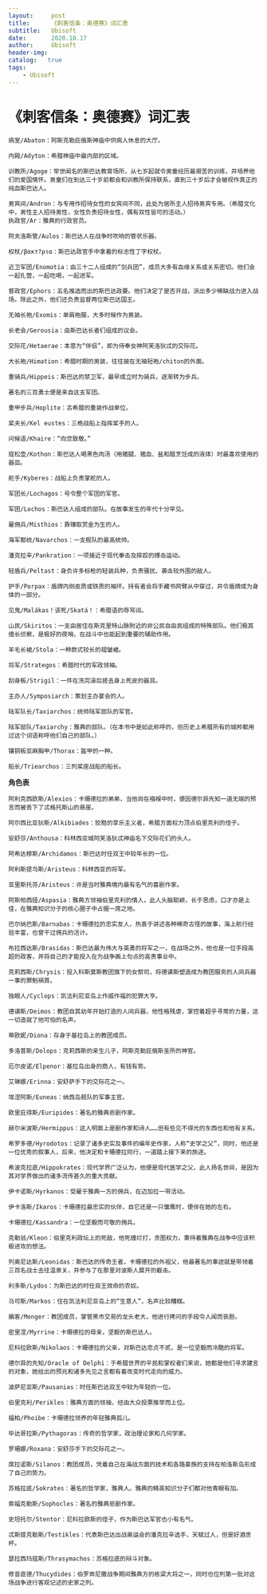 ```yaml
---
layout:     post
title:      《刺客信条：奥德赛》词汇表
subtitle:   Ubisoft
date:       2020.10.17
author:     Ubisoft
header-img: 
catalog:   true
tags:
    - Ubisoft
---
```

# 《刺客信条：奥德赛》词汇表

    病室/Abaton：阿斯克勒庇俄斯神庙中供病人休息的大厅。

    内殿/Adyton：希腊神庙中最内部的区域。

    训教所/Agoge：举世闻名的斯巴达教育场所，从七岁起就令男童经历最艰苦的训练，并培养他们的爱国情怀。男童们在到达三十岁前都会和训教所保持联系，直到三十岁后才会被视作真正的纯血斯巴达人。

    男宾间/Andron：与专用作招待女性的女宾间不同，此处为居所主人招待男宾专用。（希腊文化中，男性主人招待男性，女性负责招待女性，偶有双性皆可的活动。）
    执政官/Ar：雅典的行政官员。

    阿夫洛斯管/Aulos：斯巴达人在战争时吹响的管状乐器。

    权杖/βακτ?ρια：斯巴达政官手中拿着的标志性丁字权杖。

    近卫军团/Enomotia：由三十二人组成的“剑兵团”，成员大多有血缘关系或关系密切。他们会一起扎营，一起吃喝，一起进军。

    督政官/Ephors：五名推选而出的斯巴达政要。他们决定了是否开战，派出多少稀缺战力进入战场。除此之外，他们还负责监督两位斯巴达国王。

    无袖长袍/Exomis：单肩袍服，大多时候作为男装。

    长老会/Gerousia：由斯巴达长者们组成的议会。

    交际花/Hetaerae：本意为“伴侣”，即为侍奉女神阿芙洛狄忒的交际花。

    大长袍/Himation：希腊时期的男装，往往披在无袖短袍/chiton的外面。

    重骑兵/Hippeis：斯巴达的禁卫军，最早成立时为骑兵，逐渐转为步兵。

    著名的三百勇士便是来自这支军团。

    重甲步兵/Hoplite：古希腊的重装作战单位。

    桨夫长/Kel eustes：三桅战船上指挥桨手的人。

    问候语/Khaire：“向您致敬。”

    寇松壶/Kothon：斯巴达人喝黑色肉汤（用猪腿、猪血、盐和醋烹饪成的液体）时最喜欢使用的器皿。

    舵手/Kyberes：战船上负责掌舵的人。

    军团长/Lochagos：号令整个军团的军官。

    军团/Lochos：斯巴达人组成的部队。在故事发生的年代十分罕见。

    雇佣兵/Misthios：靠赚取赏金为生的人。

    海军都统/Navarchos：一支舰队的最高统帅。

    潘克拉辛/Pankration：一项接近于现代拳击及摔跤的搏击运动。

    轻盾兵/Peltast：身负许多标枪的轻装兵种，负责骚扰、袭击较外围的敌人。
 
    护手/Porpax：盾牌内侧皮质或铁质的袖环。持有者会将手藏书网臂从中穿过，并令盾牌成为身体的一部分。

    见鬼/Malákas！该死/Skatá！：希腊语的辱骂词。

    山民/Skiritos：一支由居住在斯克里特山脉附近的非公民自由民组成的特殊部队。他们极其擅长侦察，是极好的夜哨，在战斗中也能起到重要的辅助作用。

    羊毛长裙/Stola：一种款式较长的褶皱裙。

    将军/Strategos：希腊时代的军政领袖。

    刮身板/Strigil：一件在洗完澡后搓去身上死皮的器具。

    主办人/Symposiarch：策划主办宴会的人。

    陆军队长/Taxiarchos：统帅陆军部队的军官。

    陆军部队/Taxiarchy：雅典的部队。（在本书中是如此称呼的，但历史上希腊所有的城邦都用过这个词语称呼他们自己的部队。）

    镶铜板亚麻胸甲/Thorax：盔甲的一种。

    船长/Triearchos：三列桨座战船的船长。

**角色表** 

    阿利克西欧斯/Alexios：卡珊德拉的弟弟，当他尚在襁褓中时，便因德尔菲先知一道无端的预言而被丢下了忒格托斯山的悬崖。

    阿尔西比亚狄斯/Alkibiades：狡黠的享乐主义者，希腊方面权力顶点伯里克利的侄子。

    安舒莎/Anthousa：科林西亚城阿芙洛狄忒神庙名下交际花们的头人。

    阿希达穆斯/Archidamos：斯巴达时任双王中较年长的一位。

    阿利斯提乌斯/Aristeus：科林西亚的将军。

    亚里斯托芬/Aristeus：许是当时雅典境内最有名气的喜剧作家。

    阿斯帕西娅/Aspasia：雅典方领袖伯里克利的情人，此人头脑聪颖，长于思虑，口才亦是上佳，在雅典知识分子的核心圈子中占据一席之地。

    巴尔纳巴斯/Barnabas：卡珊德拉的忠实友人，热衷于讲述各种稀奇古怪的故事，海上航行经验丰富，也曾干过佣兵的活计。

    布拉西达斯/Brasidas：斯巴达最为伟大与英勇的将军之一，在战场之外，他也是一位手段高超的政客，并将自己的才能投入在为战争画上句点的高贵事业中。

    克莉西斯/Chrysis：投入科斯莫斯教团旗下的女祭司，将德谟斯塑造成为教团服务的人间兵器一事的罪魁祸首。

    独眼人/Cyclops：凯法利尼亚岛上作威作福的犯罪大亨。

    德谟斯/Deimos：教团自其幼年开始打造的人间兵器，他性格残虐，掌控着超乎寻常的力量，这一切造就了他可怕的名声。

    蒂欧妮/Diona：存身于基拉岛上的教团成员。

    多洛普斯/Dolops：克莉西斯的亲生儿子，阿斯克勒庇俄斯圣所的神官。

    厄尔皮诺/Elpenor：基拉岛出身的商人，有钱有势。

    艾琳娜/Erinna：安舒萨手下的交际花之一。

    埃涅阿斯/Euneas：纳西岛舰队的军事主官。

    欧里庇得斯/Euripides：著名的雅典悲剧作家。

    赫尔米波斯/Hermippus：这人明面上是剧作家和诗人……但有些见不得光的东西也和他有关系。

    希罗多德/Hyrodotos：记录了诸多史实及事件的编年史作家，人称“史学之父”，同时，他还是一位优秀的叙事人，后来，他决定和卡珊德拉同行，一道踏上接下来的旅途。

    希波克拉底/Hippokrates：现代学界广泛认为，他便是现代医学之父，此人扬名世间，是因为其对学界做出的诸多流传甚久的重大贡献。

    伊卡诺斯/Hyrkanos：受雇于雅典一方的佣兵，在迈加拉一带活动。

    伊卡洛斯/Ikaros：卡珊德拉最忠实的伙伴，自它还是一只雏鹰时，便伴在她的左右。

    卡珊德拉/Kassandra：一位坚毅而可敬的佣兵。

    克勒翁/Kleon：伯里克利政坛上的死敌，他死缠烂打，贪图权力，秉持着雅典在战争中应该积极进攻的想法。

    列奥尼达斯/Leonidas：斯巴达的传奇王者，卡珊德拉的外祖父，他最著名的事迹就是带领着三百名战士去往温泉关，并参与了在那里对波斯人展开的截击。

    利多斯/Lydos：为斯巴达的时任双王效命的农奴。

    马可斯/Markos：住在凯法利尼亚岛上的“生意人”，名声比较糟糕。

    掮客/Monger：教团成员，掌管黑市交易的龙头老大，他进行拷问的手段令人闻而丧胆。

    密里涅/Myrrine：卡珊德拉的母亲，坚毅的斯巴达人。

    尼科拉欧斯/Nikolaos：卡珊德拉的父亲，对斯巴达忠贞不贰，是一位坚毅而冷酷的将军。

    德尔菲的先知/Oracle of Delphi：于希腊世界的平民和掌权者们来说，她都是他们寻求建言的对象，她给出的预兆和诸多先见之言都有着改变时代走向的威力。

    波萨尼亚斯/Pausanias：时任斯巴达双王中较为年轻的一位。

    伯里克利/Perikles：雅典方面的领袖，经由大众投票推举而上位。

    福柏/Phoibe：卡珊德拉领养的年轻雅典孤儿。

    毕达哥拉斯/Pythagoras：传奇的哲学家，政治理论家和几何学家。

    罗珊娜/Roxana：安舒莎手下的交际花之一。

    席拉诺斯/Silanos：教团成员，凭着自己在海战方面的技术和各路豪族的支持在帕洛斯岛形成了自己的势力。

    苏格拉底/Sokrates：著名的哲学家，雅典人。雅典的精英知识分子们都对他青眼有加。

    索福克勒斯/Sophocles：著名的雅典悲剧作家。

    史坦托尔/Stentor：尼科拉欧斯的侄子，作为斯巴达军官也小有名气。

    忒斯提克勒斯/Testikles：代表斯巴达出战奥运会的潘克拉辛选手，天赋过人，但是好酒贪杯。

    瑟拉西玛寇斯/Thrasymachos：苏格拉底的辩斗对象。
    
    修昔底德/Thucydides：伯罗奔尼撒战争期间雅典方的栋梁大将之一，同时也位列第一批对这场战争进行客观记述的史家之列。
